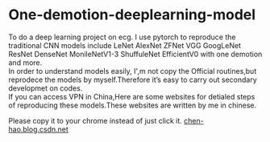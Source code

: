 # One-demotion-deeplearning-model

To do a deep learning project on ecg. I use pytorch to reproduce the traditional CNN models include LeNet AlexNet ZFNet VGG GoogLeNet ResNet DenseNet MonileNetV1-3 ShuffuleNet EfficientV0 with one demotion and more.  
In order to understand models easily, I',m not copy  the Official routines,but reprodece the models by myself.Therefore it’s easy to carry out secondary developmet on codes.  
If you can access VPN in China,Here are some websites for detialed steps of reproducing these models.These websites  are written by me in chinese.  

Please copy it to your chrome instead of just click it.
[chen-hao.blog.csdn.net](chen-hao.blog.csdn.net)



